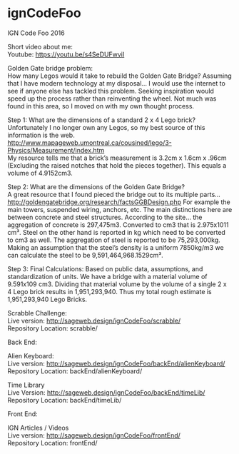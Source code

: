 # ignCodeFoo
IGN Code Foo 2016

Short video about me:  
Youtube: https://youtu.be/s4SeDUFwviI

Golden Gate bridge problem:  
How many Legos would it take to rebuild the Golden Gate Bridge?
Assuming that I have modern technology at my disposal… I would use the internet to see if anyone else has tackled this problem. Seeking inspiration would speed up the process rather than reinventing the wheel. Not much was found in this area, so I moved on with my own thought process.  

Step 1:	What are the dimensions of a standard 2 x 4 Lego brick?  
Unfortunately I no longer own any Legos, so my best source of this information is the web.
http://www.mapageweb.umontreal.ca/cousined/lego/3-Physics/Measurement/index.htm  
My resource tells me that a brick’s measurement is 3.2cm x 1.6cm x .96cm (Excluding the raised notches that hold the pieces together). This equals a volume of 4.9152cm3.  

Step 2: What are the dimensions of the Golden Gate Bridge?  
A great resource that I found pieced the bridge out to its multiple parts…
http://goldengatebridge.org/research/factsGGBDesign.php
For example the main towers, suspended wiring, anchors, etc. The main distinctions here are between concrete and steel structures. According to the site… the aggregation of concrete is 297,475m3. Converted to cm3 that is 2.975x1011 cm³. Steel on the other hand is reported in kg which need to be converted to cm3 as well. The aggregation of steel is reported to be 75,293,000kg. Making an assumption that the steel’s density is a uniform 7850kg/m3 we can calculate the steel to be 9,591,464,968.1529cm³.  

Step 3:	Final Calculations:
Based on public data, assumptions, and standardization of units. We have a bridge with a material volume of 9.591x109 cm3. Dividing that material volume by the volume of a single 2 x 4 Lego brick results in 1,951,293,940.
Thus my total rough estimate is 1,951,293,940 Lego Bricks.  

Scrabble Challenge:  
Live version: http://sageweb.design/ignCodeFoo/scrabble/  
Repository Location: scrabble/  

Back End:  

Alien Keyboard:  
Live version: http://sageweb.design/ignCodeFoo/backEnd/alienKeyboard/  
Repository Location: backEnd/alienKeyboard/  

Time Library  
Live Version: http://sageweb.design/ignCodeFoo/backEnd/timeLib/  
Repository Location: backEnd/timeLib/  

Front End:

IGN Articles / Videos  
Live version: http://sageweb.design/ignCodeFoo/frontEnd/  
Repository Location: frontEnd/  
